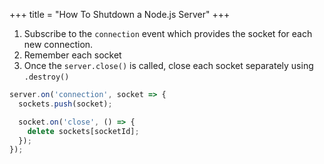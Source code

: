 +++
title = "How To Shutdown a Node.js Server"
+++

1.  Subscribe to the `connection` event which provides the socket for each new connection.
2.  Remember each socket
3.  Once the `server.close()` is called, close each socket separately using `.destroy()`

```js
server.on('connection', socket => {
  sockets.push(socket);

  socket.on('close', () => {
    delete sockets[socketId];
  });
});
```

